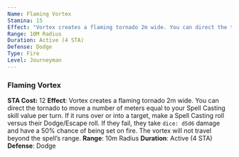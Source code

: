```yaml
---
Name: Flaming Vortex
Stamina: 15
Effect: "Vortex creates a flaming tornado 2m wide. You can direct the tornado to move a number of meters equal to your Spell Casting skill value per turn. If it runs over or into a target, make a Spell Casting roll versus their Dodge/Escape roll. If they fail, they take `dice: 5d6` damage and have a 50% chance of being set on fire. The vortex will not travel beyond the spell’s range."
Range: 10M Radius
Duration: Active (4 STA)
Defense: Dodge
Type: Fire
Level: Journeyman
---
```


### Flaming Vortex
**STA Cost:** 12
**Effect**: Vortex creates a flaming tornado 2m wide. You can direct the tornado to move a number of meters equal to your Spell Casting skill value per turn. If it runs over or into a target, make a Spell Casting roll versus their Dodge/Escape roll. If they fail, they take  `dice: d5d6` damage and have a 50% chance of being set on fire. The vortex will not travel beyond the spell’s range.
**Range**: 10m Radius
**Duration**: Active (4 STA)
**Defense**: Dodge